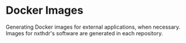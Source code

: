 # Docker Images

Generating Docker images for external applications, when necessary.  
Images for nxthdr's software are generated in each repository.